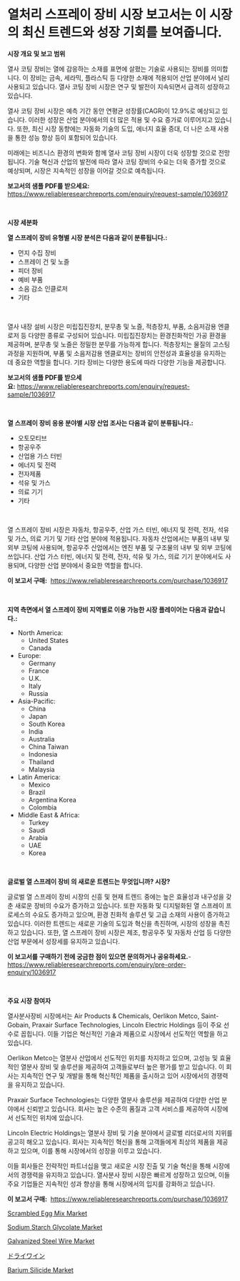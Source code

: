 <p><h1>열처리 스프레이 장비 시장 보고서는 이 시장의 최신 트렌드와 성장 기회를 보여줍니다.</h1></p><p><strong>시장 개요 및 보고 범위</strong></p>
<p><p>열사 코팅 장비는 열에 감응하는 소재를 표면에 살폈는 기술로 사용되는 장비를 의미합니다. 이 장비는 금속, 세라믹, 플라스틱 등 다양한 소재에 적용되어 산업 분야에서 널리 사용되고 있습니다. 열사 코팅 장비 시장은 연구 및 발전이 지속되면서 급격히 성장하고 있습니다. </p><p>열사 코팅 장비 시장은 예측 기간 동안 연평균 성장률(CAGR)이 12.9%로 예상되고 있습니다. 이러한 성장은 산업 분야에서의 더 많은 적용 및 수요 증가로 이루어지고 있습니다. 또한, 최신 시장 동향에는 자동화 기술의 도입, 에너지 효율 증대, 더 나은 소재 사용을 통한 성능 향상 등이 포함되어 있습니다.</p><p>미래에는 비즈니스 환경의 변화와 함께 열사 코팅 장비 시장이 더욱 성장할 것으로 전망됩니다. 기술 혁신과 산업의 발전에 따라 열사 코팅 장비의 수요는 더욱 증가할 것으로 예상되며, 시장은 지속적인 성장을 이어갈 것으로 예측됩니다.</p></p>
<p><strong>보고서의 샘플 PDF를 받으세요:</strong> <a href="https://www.reliableresearchreports.com/enquiry/request-sample/1036917">https://www.reliableresearchreports.com/enquiry/request-sample/1036917</a></p>
<p>&nbsp;</p>
<p><strong>시장 세분화</strong></p>
<p><strong>열 스프레이 장비 유형별 시장 분석은 다음과 같이 분류됩니다.:</strong></p>
<p><ul><li>먼지 수집 장비</li><li>스프레이 건 및 노즐</li><li>피더 장비</li><li>예비 부품</li><li>소음 감소 인클로저</li><li>기타</li></ul></p>
<p>&nbsp;</p>
<p><p>열사 내장 설비 시장은 미립집진장치, 분무총 및 노즐, 적층장치, 부품, 소음저감용 엔클로저 등 다양한 종류로 구성되어 있습니다. 미립집진장치는 환경친화적인 가공 환경을 제공하며, 분무총 및 노즐은 정밀한 분무를 가능하게 합니다. 적층장치는 물질의 고스팅 과정을 지원하며, 부품 및 소음저감용 엔클로저는 장비의 안전성과 효율성을 유지하는 데 중요한 역할을 합니다. 기타 장비는 다양한 용도에 따라 다양한 기능을 제공합니다.</p></p>
<p><strong>보고서의 샘플 PDF를 받으세요:</strong>&nbsp;<a href="https://www.reliableresearchreports.com/enquiry/request-sample/1036917">https://www.reliableresearchreports.com/enquiry/request-sample/1036917</a></p>
<p>&nbsp;</p>
<p><strong> 열 스프레이 장비 응용 분야별 시장 산업 조사는 다음과 같이 분류됩니다.:</strong></p>
<p><ul><li>오토모티브</li><li>항공우주</li><li>산업용 가스 터빈</li><li>에너지 및 전력</li><li>전자제품</li><li>석유 및 가스</li><li>의료 기기</li><li>기타</li></ul></p>
<p>&nbsp;</p>
<p><p>열 스프레이 장비 시장은 자동차, 항공우주, 산업 가스 터빈, 에너지 및 전력, 전자, 석유 및 가스, 의료 기기 및 기타 산업 분야에 적용됩니다. 자동차 산업에서는 부품의 내부 및 외부 코팅에 사용되며, 항공우주 산업에서는 엔진 부품 및 구조물의 내부 및 외부 코팅에 쓰입니다. 산업 가스 터빈, 에너지 및 전력, 전자, 석유 및 가스, 의료 기기 분야에서도 사용되며, 다양한 산업 분야에서 중요한 역할을 합니다.</p></p>
<p><strong>이 보고서 구매:</strong>&nbsp; <a href="https://www.reliableresearchreports.com/purchase/1036917">https://www.reliableresearchreports.com/purchase/1036917</a></p>
<p>&nbsp;</p>
<p><strong>지역 측면에서 열 스프레이 장비 지역별로 이용 가능한 시장 플레이어는 다음과 같습니다.:</strong></p>
<p><ul>
    <li>
        North America:
        <ul>
            <li>United States</li>
            <li>Canada</li>
        </ul>
    </li>
    <li>
        Europe:
        <ul>
            <li>Germany</li>
            <li>France</li>
            <li>U.K.</li>
            <li>Italy</li>
            <li>Russia</li>
        </ul>
    </li>
    <li>
        Asia-Pacific:
        <ul>
            <li>China</li>
            <li>Japan</li>
            <li>South Korea</li>
            <li>India</li>
            <li>Australia</li>
            <li>China Taiwan</li>
            <li>Indonesia</li>
            <li>Thailand</li>
            <li>Malaysia</li>
        </ul>
    </li>
    <li>
        Latin America:
        <ul>
            <li>Mexico</li>
            <li>Brazil</li>
            <li>Argentina Korea</li>
            <li>Colombia</li>
        </ul>
    </li>
    <li>
        Middle East & Africa:
        <ul>
            <li>Turkey</li>
            <li>Saudi</li>
            <li>Arabia</li>
            <li>UAE</li>
            <li>Korea</li>
        </ul>
    </li>
    </ul></p>
<p>&nbsp;</p>
<p><strong>글로벌 열 스프레이 장비 의 새로운 트렌드는 무엇입니까? 시장?</strong></p>
<p><p>글로벌 열 스프레이 장비 시장의 신흥 및 현재 트렌드 중에는 높은 효율성과 내구성을 갖춘 새로운 장비의 수요가 증가하고 있습니다. 또한 자동화 및 디지털화된 열 스프레이 프로세스의 수요도 증가하고 있으며, 환경 친화적 솔루션 및 고급 소재의 사용이 증가하고 있습니다. 이러한 트렌드는 새로운 기술의 도입과 혁신을 촉진하며, 시장의 성장을 촉진하고 있습니다. 또한, 열 스프레이 장비 시장은 제조, 항공우주 및 자동차 산업 등 다양한 산업 부문에서 성장세를 유지하고 있습니다.</p></p>
<p><strong>이 보고서를 구매하기 전에 궁금한 점이 있으면 문의하거나 공유하세요.</strong>- <a href="https://www.reliableresearchreports.com/enquiry/pre-order-enquiry/1036917">https://www.reliableresearchreports.com/enquiry/pre-order-enquiry/1036917</a></p>
<p>&nbsp;</p>
<p><strong>주요 시장 참여자</strong></p>
<p><p>열사분사장비 시장에서는 Air Products & Chemicals, Oerlikon Metco, Saint-Gobain, Praxair Surface Technologies, Lincoln Electric Holdings 등이 주요 선수로 꼽힙니다. 이들 기업은 혁신적인 기술과 제품으로 시장에서 선도적인 역할을 하고 있습니다.</p><p>Oerlikon Metco는 열분사 산업에서 선도적인 위치를 차지하고 있으며, 고성능 및 효율적인 열분사 장비 및 솔루션을 제공하여 고객들로부터 높은 평가를 받고 있습니다. 이 회사는 지속적인 연구 및 개발을 통해 혁신적인 제품을 출시하고 있어 시장에서의 경쟁력을 유지하고 있습니다.</p><p>Praxair Surface Technologies는 다양한 열분사 솔루션을 제공하여 다양한 산업 분야에서 신뢰받고 있습니다. 회사는 높은 수준의 품질과 고객 서비스를 제공하여 시장에서 선도적인 위치에 있습니다.</p><p>Lincoln Electric Holdings는 열분사 장비 및 기술 분야에서 글로벌 리더로서의 지위를 공고히 해오고 있습니다. 회사는 지속적인 혁신을 통해 고객들에게 최상의 제품을 제공하고 있으며, 이를 통해 시장에서의 성장을 이루고 있습니다.</p><p>이들 회사들은 전략적인 파트너십을 맺고 새로운 시장 진출 및 기술 혁신을 통해 시장에서의 경쟁력을 유지하고 있습니다. 열사분사 장비 시장은 빠르게 성장하고 있으며, 이들 주요 기업들은 지속적인 성과 향상을 통해 시장에서의 입지를 강화하고 있습니다.</p></p>
<p><strong>이 보고서 구매:</strong>&nbsp;&nbsp;<a href="https://www.reliableresearchreports.com/purchase/1036917">https://www.reliableresearchreports.com/purchase/1036917</a></p>
<p><p><a href="https://view.publitas.com/reportprime-1/scrambled-egg-mix-market-size-global-industry-overview-market-segmentation-and-forecast-2024-to-2031/">Scrambled Egg Mix Market</a></p><p><a href="https://github.com/provorikovar/Market-Research-Report-List-3/blob/main/sodium-starch-glycolate-market.md">Sodium Starch Glycolate Market</a></p><p><a href="https://github.com/CliffMedina6/Market-Research-Report-List-3/blob/main/galvanized-steel-wire-market.md">Galvanized Steel Wire Market</a></p><p><a href="https://medium.com/@eunawiegad2023/%E3%83%89%E3%83%A9%E3%82%A4%E3%83%AF%E3%82%A4%E3%83%B3%E5%B8%82%E5%A0%B4-%E5%B8%82%E5%A0%B4%E3%82%B7%E3%82%A7%E3%82%A2-%E5%B8%82%E5%A0%B4%E5%8B%95%E5%90%91-%E5%B0%86%E6%9D%A5%E3%81%AE%E6%88%90%E9%95%B7%E3%82%92%E6%8E%A2%E3%82%8B-e113bd4c65d9">ドライワイン</a></p><p><a href="https://issuu.com/reportprime-2/docs/barium-silicide-market-size-2030.pptx">Barium Silicide Market</a></p></p>
